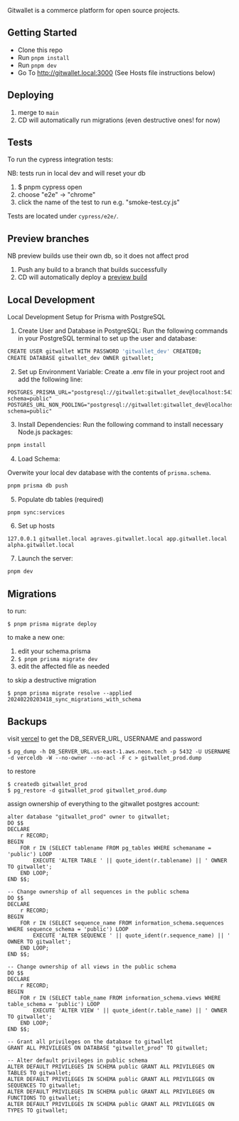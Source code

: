 Gitwallet is a commerce platform for open source projects. 

## Getting Started

- Clone this repo
- Run `pnpm install`
- Run `pnpm dev`
- Go To http://gitwallet.local:3000 (See Hosts file instructions below)

## Deploying

1. merge to `main`
1. CD will automatically run migrations (even destructive ones! for now)

## Tests

To run the cypress integration tests:

NB: tests run in local dev and will reset your db

1. $ pnpm cypress open
1. choose "e2e" -> "chrome"
1. click the name of the test to run e.g. "smoke-test.cy.js"

Tests are located under `cypress/e2e/`.

## Preview branches

NB preview builds use their own db, so it does not affect prod

1. Push any build to a branch that builds successfully
1. CD will automatically deploy a [preview build](https://vercel.com/lab0324/gitwallet-web/deployments?environment=preview)

## Local Development

Local Development Setup for Prisma with PostgreSQL

1. Create User and Database in PostgreSQL:
Run the following commands in your PostgreSQL terminal to set up the user and database:

```bash
CREATE USER gitwallet WITH PASSWORD 'gitwallet_dev' CREATEDB;
CREATE DATABASE gitwallet_dev OWNER gitwallet;
```

2. Set up Environment Variable:
Create a .env file in your project root and add the following line:

```env
POSTGRES_PRISMA_URL="postgresql://gitwallet:gitwallet_dev@localhost:5432/gitwallet_dev?schema=public"
POSTGRES_URL_NON_POOLING="postgresql://gitwallet:gitwallet_dev@localhost:5432/gitwallet_dev?schema=public"
```

3. Install Dependencies:
Run the following command to install necessary Node.js packages:

```bash
pnpm install
```

4. Load Schema:

Overwite your local dev database with the contents of `prisma.schema`.

```bash
pnpm prisma db push
```

5. Populate db tables (required)

```bash
pnpm sync:services
```

6. Set up hosts

```
127.0.0.1 gitwallet.local agraves.gitwallet.local app.gitwallet.local alpha.gitwallet.local
```

7. Launch the server:

```bash
pnpm dev
```

## Migrations

to run:

`$ pnpm prisma migrate deploy`

to make a new one:

1. edit your schema.prisma
1. `$ pnpm prisma migrate dev`
1. edit the affected file as needed

to skip a destructive migration

`$ pnpm prisma migrate resolve --applied 20240220203418_sync_migrations_with_schema`

## Backups

visit [vercel](https://vercel.com/lab0324/gitwallet-web/stores/postgres/store_3VM9LMSgYfiNtAI0/data) to get the DB_SERVER_URL, USERNAME and password

`$ pg_dump -h DB_SERVER_URL.us-east-1.aws.neon.tech -p 5432 -U USERNAME -d verceldb -W --no-owner --no-acl -F c > gitwallet_prod.dump`

to restore

```
$ createdb gitwallet_prod
$ pg_restore -d gitwallet_prod gitwallet_prod.dump
```

assign ownership of everything to the gitwallet postgres account:

```-- Change ownership of all tables in the public schema
alter database "gitwallet_prod" owner to gitwallet;
DO $$
DECLARE
    r RECORD;
BEGIN
    FOR r IN (SELECT tablename FROM pg_tables WHERE schemaname = 'public') LOOP
        EXECUTE 'ALTER TABLE ' || quote_ident(r.tablename) || ' OWNER TO gitwallet';
    END LOOP;
END $$;

-- Change ownership of all sequences in the public schema
DO $$
DECLARE
    r RECORD;
BEGIN
    FOR r IN (SELECT sequence_name FROM information_schema.sequences WHERE sequence_schema = 'public') LOOP
        EXECUTE 'ALTER SEQUENCE ' || quote_ident(r.sequence_name) || ' OWNER TO gitwallet';
    END LOOP;
END $$;

-- Change ownership of all views in the public schema
DO $$
DECLARE
    r RECORD;
BEGIN
    FOR r IN (SELECT table_name FROM information_schema.views WHERE table_schema = 'public') LOOP
        EXECUTE 'ALTER VIEW ' || quote_ident(r.table_name) || ' OWNER TO gitwallet';
    END LOOP;
END $$;

-- Grant all privileges on the database to gitwallet
GRANT ALL PRIVILEGES ON DATABASE "gitwallet_prod" TO gitwallet;

-- Alter default privileges in public schema
ALTER DEFAULT PRIVILEGES IN SCHEMA public GRANT ALL PRIVILEGES ON TABLES TO gitwallet;
ALTER DEFAULT PRIVILEGES IN SCHEMA public GRANT ALL PRIVILEGES ON SEQUENCES TO gitwallet;
ALTER DEFAULT PRIVILEGES IN SCHEMA public GRANT ALL PRIVILEGES ON FUNCTIONS TO gitwallet;
ALTER DEFAULT PRIVILEGES IN SCHEMA public GRANT ALL PRIVILEGES ON TYPES TO gitwallet;
```